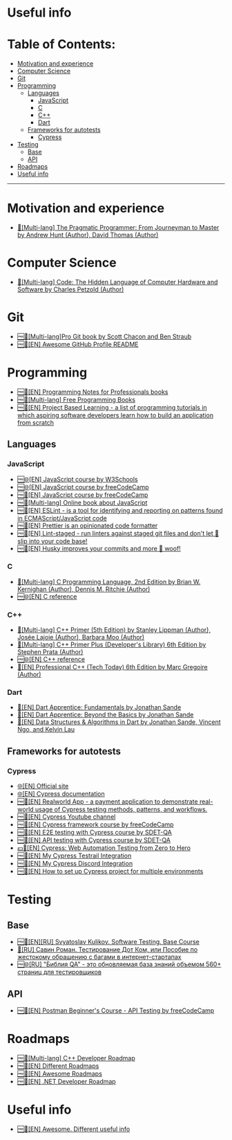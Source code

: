 <h1>Useful info</h1>

<h1>Table of Contents:</h1>

- [Motivation and experience](#motivation-and-experience)
- [Computer Science](#computer-science)
- [Git](#git)
- [Programming](#programming)
  - [Languages](#languages)
    - [JavaScript](#javascript)
    - [C](#c)
    - [C++](#c-1)
    - [Dart](#dart)
  - [Frameworks for autotests](#frameworks-for-autotests)
    - [Cypress](#cypress)
- [Testing](#testing)
  - [Base](#base)
  - [API](#api)
- [Roadmaps](#roadmaps)
- [Useful info](#useful-info)

---

# Motivation and experience

- [📖[Multi-lang] The Pragmatic Programmer: From Journeyman to Master by Andrew Hunt (Author), David Thomas (Author)](https://www.amazon.com/Pragmatic-Programmer-Journeyman-Master/dp/020161622X)

# Computer Science

- [📖[Multi-lang] Code: The Hidden Language of Computer Hardware and Software by Charles Petzold (Author)](https://www.amazon.com/Code-Language-Computer-Hardware-Software/dp/0735611319)

# Git

- [🆓📖[Multi-lang]Pro Git book by Scott Chacon and Ben Straub](https://git-scm.com/book/en/v2)
- [🆓📂[EN] Awesome GitHub Profile README](https://github.com/abhisheknaiidu/awesome-github-profile-readme)

# Programming

- [🆓📖[EN] Programming Notes for Professionals books](https://books.goalkicker.com/)
- [🆓📂[Multi-lang] Free Programming Books](https://github.com/EbookFoundation/free-programming-books)
- [🆓📂[EN] Project Based Learning - a list of programming tutorials in which aspiring software developers learn how to build an application from scratch](https://github.com/practical-tutorials/project-based-learning)

## Languages
### JavaScript

- [🆓🌐[EN] JavaScript course by W3Schools](https://www.w3schools.com/js/)
- [🆓🌐[EN] JavaScript course by freeCodeCamp](https://www.freecodecamp.org/learn/javascript-algorithms-and-data-structures-v8/)
- [🆓🎥[EN] JavaScript course by freeCodeCamp](https://www.youtube.com/watch?v=PkZNo7MFNFg)
- [🆓📝[Multi-lang] Online book about JavaScript](https://javascript.info/)
- [🆓📂[EN] ESLint - is a tool for identifying and reporting on patterns found in ECMAScript/JavaScript code](https://github.com/eslint/eslint)
- [🆓📂[EN] Prettier is an opinionated code formatter](https://github.com/prettier/prettier)
- [🆓📂[EN] Lint-staged - run linters against staged git files and don't let 💩 slip into your code base!](https://github.com/lint-staged/lint-staged)
- [🆓📂[EN] Husky improves your commits and more 🐶 woof!](https://github.com/typicode/husky)

### C

- [📖[Multi-lang] C Programming Language, 2nd Edition by Brian W. Kernighan (Author), Dennis M. Ritchie (Author)](https://www.amazon.com/Programming-Language-2nd-Brian-Kernighan/dp/0131103628)
- [🆓🌐[EN] C reference](https://en.cppreference.com/w/c)

### C++

- [📖[Multi-lang] C++ Primer (5th Edition) by Stanley Lippman (Author), Josée Lajoie (Author), Barbara Moo (Author)](https://www.amazon.com/Primer-5th-Stanley-B-Lippman/dp/0321714113)
- [📖[Multi-lang] C++ Primer Plus (Developer's Library) 6th Edition by Stephen Prata (Author)](https://www.amazon.com/Primer-Plus-6th-Developers-Library/dp/0321776402)
- [🆓🌐[EN] C++ reference](https://en.cppreference.com/w/cpp)
- [📖[EN] Professional C++ (Tech Today) 6th Edition by Marc Gregoire (Author)](https://www.amazon.com/Professional-C-Marc-Gregoire/dp/1394193173)

### Dart

- [📖[EN] Dart Apprentice: Fundamentals by Jonathan Sande](https://www.kodeco.com/books/dart-apprentice-fundamentals)
- [📖[EN] Dart Apprentice: Beyond the Basics by Jonathan Sande](https://www.kodeco.com/books/dart-apprentice-beyond-the-basics)
- [📖[EN] Data Structures & Algorithms in Dart by Jonathan Sande, Vincent Ngo, and Kelvin Lau](https://www.kodeco.com/books/data-structures-algorithms-in-dart)

## Frameworks for autotests
### Cypress

- [🌐[EN] Official site](https://www.cypress.io/)
- [🌐[EN] Cypress documentation](https://docs.cypress.io/guides/overview/why-cypress)
- [🆓📂[EN] Realworld App - a payment application to demonstrate real-world usage of Cypress testing methods, patterns, and workflows.](https://github.com/cypress-io/cypress-realworld-app)
- [🆓🎥[EN] Cypress Youtube channel](https://www.youtube.com/@Cypressio)
- [🆓🎥[EN] Cypress framework course by freeCodeCamp](https://www.youtube.com/watch?v=u8vMu7viCm8&t=2735s)
- [🆓🎥[EN] E2E testing with Cypress course by SDET-QA](https://www.youtube.com/watch?v=69SFwgWHUig&list=PLUDwpEzHYYLvA7QFkC1C0y0pDPqYS56iU&index=1)
- [🆓🎥[EN] API testing with Cypress course by SDET-QA](https://www.youtube.com/watch?v=zWO1-XkhaRw&list=PLUDwpEzHYYLtoD-O_KzRrLngmEG7BBb1n&index=1)
- [💵🎥[EN] Cypress: Web Automation Testing from Zero to Hero](https://www.udemy.com/course/cypress-web-automation-testing-from-zero-to-hero/)
- [🆓📂[EN] My Cypress Testrail Integration](https://github.com/Smoliarick/cypress-testrail-integration)
- [🆓📂[EN] My Cypress Discord Integration](https://github.com/Smoliarick/cypress-discord-webhook-integration)
- [🆓📝[EN] How to set up Cypress project for multiple environments](https://dev.to/smoliarick/how-to-run-autotests-for-several-environments-separate-in-one-cypress-project-cypress-project-monorepo-28pk)

# Testing
## Base

- [🆓📖[EN][RU] Svyatoslav Kulikov. Software Testing. Base Course](https://svyatoslav.biz/software_testing_book/)
- [📖[RU] Савин Роман. Тестирование Дот Ком, или Пособие по жестокому обращению с багами в интернет-стартапах](https://www.ozon.ru/product/testirovanie-dot-kom-ili-posobie-po-zhestokomu-obrashcheniyu-s-bagami-v-internet-startapah-148629526)
- [🆓🌐[RU] "Библия QA" - это обновляемая база знаний объемом 560+ страниц для тестировщиков](https://vladislaveremeev.gitbook.io/qa_bible)

## API

- [🆓🎥[EN] Postman Beginner's Course - API Testing by freeCodeCamp](https://www.youtube.com/watch?v=VywxIQ2ZXw4&list=LL&index=2&ab_channel=freeCodeCamp.org)

# Roadmaps

- [🆓📂[Multi-lang] C++ Developer Roadmap](https://github.com/salmer/CppDeveloperRoadmap)
- [🆓📂[EN] Different Roadmaps](https://github.com/kamranahmedse/developer-roadmap)
- [🆓📂[EN] Awesome Roadmaps](https://github.com/liuchong/awesome-roadmaps)
- [🆓📂[EN] .NET Developer Roadmap](https://github.com/milanm/DotNet-Developer-Roadmap)

# Useful info

- [🆓📂[EN] Awesome. Different useful info](https://github.com/sindresorhus/awesome)